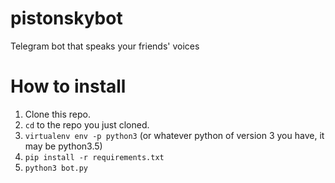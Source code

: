 # pistonskybot
Telegram bot that speaks your friends' voices

# How to install
1. Clone this repo.
2. `cd` to the repo you just cloned.
3. `virtualenv env -p python3` (or whatever python of version 3 you have, it may be python3.5)
4. `pip install -r requirements.txt`
5. `python3 bot.py`
